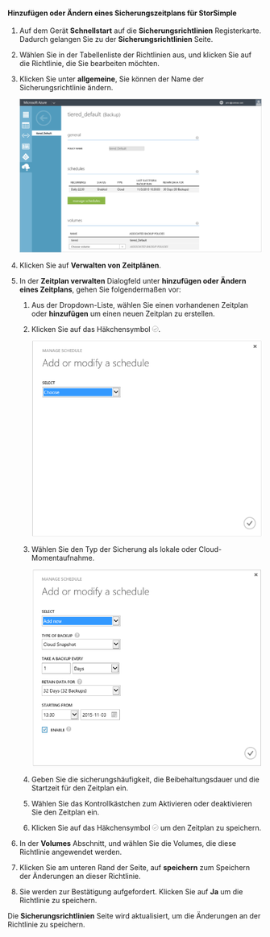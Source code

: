 
<!--author=SharS last changed: 11/04/15-->

#### <a name="to-add-or-modify-a-storsimple-backup-schedule"></a>Hinzufügen oder Ändern eines Sicherungszeitplans für StorSimple
1. Auf dem Gerät **Schnellstart** auf die **Sicherungsrichtlinien** Registerkarte. Dadurch gelangen Sie zu der **Sicherungsrichtlinien** Seite.
2. Wählen Sie in der Tabellenliste der Richtlinien aus, und klicken Sie auf die Richtlinie, die Sie bearbeiten möchten.
3. Klicken Sie unter **allgemeine**, Sie können der Name der Sicherungsrichtlinie ändern.
   
     ![Verwalten von Zeitplänen](./media/storsimple-add-modify-backup-schedule-u2/AddModifyGeneral.png)
4. Klicken Sie auf **Verwalten von Zeitplänen**. 
5. In der **Zeitplan verwalten** Dialogfeld unter **hinzufügen oder Ändern eines Zeitplans**, gehen Sie folgendermaßen vor:
   
   1. Aus der Dropdown-Liste, wählen Sie einen vorhandenen Zeitplan oder **hinzufügen** um einen neuen Zeitplan zu erstellen.
   2. Klicken Sie auf das Häkchensymbol ![Ändern von Zeitplänen für 1](./media/storsimple-add-modify-backup-schedule-u2/HCS_CheckIcon-include.png). 
      
       ![Ändern von Zeitplänen für 1](./media/storsimple-add-modify-backup-schedule-u2/AddModify1.png)
   3. Wählen Sie den Typ der Sicherung als lokale oder Cloud-Momentaufnahme.
      
       ![Ändern von Zeitplänen für 1](./media/storsimple-add-modify-backup-schedule-u2/AddModify2.png) 
   4. Geben Sie die sicherungshäufigkeit, die Beibehaltungsdauer und die Startzeit für den Zeitplan ein.
   5. Wählen Sie das Kontrollkästchen zum Aktivieren oder deaktivieren Sie den Zeitplan ein.
   6. Klicken Sie auf das Häkchensymbol ![Häkchensymbol](./media/storsimple-add-modify-backup-schedule-u2/HCS_CheckIcon-include.png) um den Zeitplan zu speichern.
6. In der **Volumes** Abschnitt, und wählen Sie die Volumes, die diese Richtlinie angewendet werden.
7. Klicken Sie am unteren Rand der Seite, auf **speichern** zum Speichern der Änderungen an dieser Richtlinie.
8. Sie werden zur Bestätigung aufgefordert. Klicken Sie auf **Ja** um die Richtlinie zu speichern.

Die **Sicherungsrichtlinien** Seite wird aktualisiert, um die Änderungen an der Richtlinie zu speichern.

